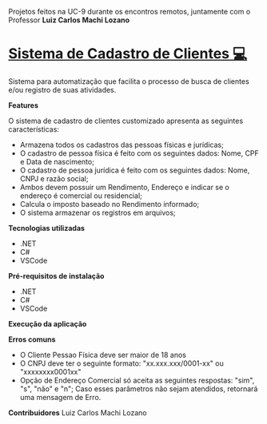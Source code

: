 Projetos feitos na UC-9 durante os encontros remotos, juntamente com o Professor **Luiz Carlos Machi Lozano**

# [Sistema de Cadastro de Clientes :computer: ](uc9_prj/Program.cs)

Sistema para automatização que facilita o processo de busca de clientes e/ou registro de suas atividades. 

**Features**

O sistema de cadastro de clientes customizado apresenta as seguintes características:
 
-   Armazena todos os cadastros das pessoas físicas e jurídicas;
-   O cadastro de pessoa física é feito com os seguintes dados: Nome, CPF e Data de nascimento;
-   O cadastro de pessoa jurídica é feito com os seguintes dados: Nome, CNPJ e razão social;
-   Ambos devem possuir um Rendimento,  Endereço e indicar se o endereço é comercial ou residencial;
-   Calcula o imposto baseado no Rendimento informado;
-   O sistema armazenar os registros em arquivos;

**Tecnologias utilizadas**
- .NET
- C#
- VSCode

**Pré-requisitos de instalação**
- .NET
- C#
- VSCode

**Execução da aplicação**


**Erros comuns**
- O Cliente Pessao Física deve ser maior de 18 anos
- O CNPJ deve ter o seguinte formato: "xx.xxx.xxx/0001-xx" ou "xxxxxxxx0001xx"
- Opção de Endereço Comercial só aceita as seguintes respostas:  "sim", "s", "não" e "n";
Caso esses parâmetros não sejam atendidos, retornará uma mensagem de Erro.


**Contribuidores**
Luiz Carlos Machi Lozano
